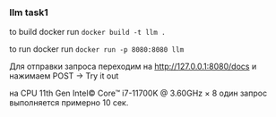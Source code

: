 ### llm task1
to build docker run `docker build -t llm .`

to run docker run `docker run -p 8080:8080 llm`

Для отправки запроса переходим на http://127.0.0.1:8080/docs и нажимаем POST -> Try it out

на CPU 11th Gen Intel© Core™ i7-11700K @ 3.60GHz × 8 один запрос выполняется примерно 10 сек.

